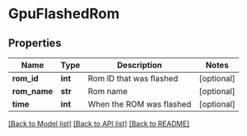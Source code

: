 # GpuFlashedRom

## Properties
Name | Type | Description | Notes
------------ | ------------- | ------------- | -------------
**rom_id** | **int** | Rom ID that was flashed | [optional] 
**rom_name** | **str** | Rom name | [optional] 
**time** | **int** | When the ROM was flashed | [optional] 

[[Back to Model list]](../README.md#documentation-for-models) [[Back to API list]](../README.md#documentation-for-api-endpoints) [[Back to README]](../README.md)


